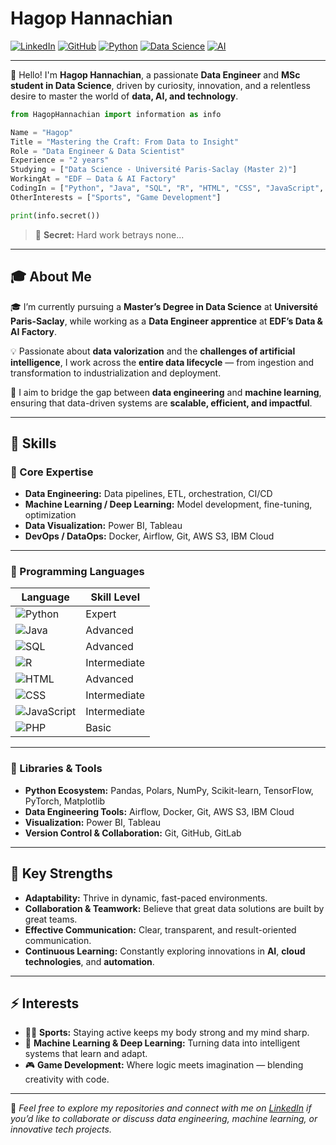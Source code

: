 # Hagop Hannachian

[![LinkedIn](https://img.shields.io/badge/LinkedIn-Connect-blue?logo=linkedin\&logoColor=white)](#)
[![GitHub](https://img.shields.io/badge/GitHub-Follow-black?logo=github)](https://github.com/)
[![Python](https://img.shields.io/badge/Python-Expert-yellow?logo=python)](https://www.python.org/)
[![Data Science](https://img.shields.io/badge/Data%20Science-Passionate-blueviolet?logo=dataspell\&logoColor=white)](#)
[![AI](https://img.shields.io/badge/AI%20%26%20ML-Enthusiast-green?logo=ai)](#)

---

👋 Hello! I'm **Hagop Hannachian**, a passionate **Data Engineer** and **MSc student in Data Science**, driven by curiosity, innovation, and a relentless desire to master the world of **data, AI, and technology**.

```python
from HagopHannachian import information as info

Name = "Hagop"
Title = "Mastering the Craft: From Data to Insight"
Role = "Data Engineer & Data Scientist"
Experience = "2 years"
Studying = ["Data Science - Université Paris-Saclay (Master 2)"]
WorkingAt = "EDF – Data & AI Factory"
CodingIn = ["Python", "Java", "SQL", "R", "HTML", "CSS", "JavaScript", "PHP"]
OtherInterests = ["Sports", "Game Development"]

print(info.secret())
```

> 🧠 **Secret:** Hard work betrays none...

---

## 🎓 About Me

🎓 I’m currently pursuing a **Master’s Degree in Data Science** at **Université Paris-Saclay**, while working as a **Data Engineer apprentice** at **EDF’s Data & AI Factory**.

💡 Passionate about **data valorization** and the **challenges of artificial intelligence**, I work across the **entire data lifecycle** — from ingestion and transformation to industrialization and deployment.

🚀 I aim to bridge the gap between **data engineering** and **machine learning**, ensuring that data-driven systems are **scalable, efficient, and impactful**.

---

## 🧠 Skills

### 🔹 Core Expertise

* **Data Engineering:** Data pipelines, ETL, orchestration, CI/CD
* **Machine Learning / Deep Learning:** Model development, fine-tuning, optimization
* **Data Visualization:** Power BI, Tableau
* **DevOps / DataOps:** Docker, Airflow, Git, AWS S3, IBM Cloud

---

### 🔹 Programming Languages

| Language                                                     | Skill Level  |
| ------------------------------------------------------------ | ------------ |
| ![Python](https://progress-bar.dev/90/?title=Python)         | Expert       |
| ![Java](https://progress-bar.dev/80/?title=Java)             | Advanced     |
| ![SQL](https://progress-bar.dev/85/?title=SQL)               | Advanced     |
| ![R](https://progress-bar.dev/70/?title=R)                   | Intermediate |
| ![HTML](https://progress-bar.dev/80/?title=HTML)             | Advanced     |
| ![CSS](https://progress-bar.dev/70/?title=CSS)               | Intermediate |
| ![JavaScript](https://progress-bar.dev/70/?title=JavaScript) | Intermediate |
| ![PHP](https://progress-bar.dev/60/?title=PHP)               | Basic        |

---

### 🔹 Libraries & Tools

* **Python Ecosystem:** Pandas, Polars, NumPy, Scikit-learn, TensorFlow, PyTorch, Matplotlib
* **Data Engineering Tools:** Airflow, Docker, Git, AWS S3, IBM Cloud
* **Visualization:** Power BI, Tableau
* **Version Control & Collaboration:** Git, GitHub, GitLab

---

## 💼 Key Strengths

* **Adaptability:** Thrive in dynamic, fast-paced environments.
* **Collaboration & Teamwork:** Believe that great data solutions are built by great teams.
* **Effective Communication:** Clear, transparent, and result-oriented communication.
* **Continuous Learning:** Constantly exploring innovations in **AI**, **cloud technologies**, and **automation**.

---

## ⚡ Interests

* 🏋️‍♂️ **Sports:** Staying active keeps my body strong and my mind sharp.
* 🤖 **Machine Learning & Deep Learning:** Turning data into intelligent systems that learn and adapt.
* 🎮 **Game Development:** Where logic meets imagination — blending creativity with code.

---

💬 *Feel free to explore my repositories and connect with me on [LinkedIn](https://www.linkedin.com/in/hagop-hannachian-961bb9263) if you’d like to collaborate or discuss data engineering, machine learning, or innovative tech projects.*

